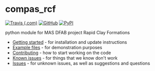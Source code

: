 # compas\_rcf

[![Travis (.com)](https://img.shields.io/travis/com/tetov/compas_rcf?style=for-the-badge)](https://travis-ci.com/tetov/compas_rcf)
[![GitHub](https://img.shields.io/github/license/tetov/compas_rcf?style=for-the-badge)](https://github.com/tetov/compas_rcf/blob/master/LICENSE)
[![PyPI](https://img.shields.io/pypi/v/compas_rcf?style=for-the-badge)](https://pypi.org/project/compas-rcf/)

python module for MAS DFAB project Rapid Clay Formations

* [Getting started](https://compas_rcf.tetov.se/getting_started.html) - for installation and update instructions
* [Example files](https://compas_rcf.tetov.se/examples.html) - for demonstration purposes
* [Contributing](https://compas_rcf.tetov.se/contributing.html) - how to start working on the code
* [Known issues](https://compas_rcf.tetov.se/known_issues.html) - for things that we know don't work
* [Issues](https://github.com/tetov/compas_rcf/issues) - for unknown issues, as well as suggestions and questions
